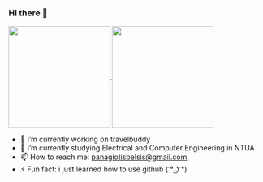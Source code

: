 ### Hi there 👋



<a href="https://github.com/anuraghazra/github-readme-stats">
  <img height=200 align="center" src="https://github-readme-stats.vercel.app/api?username=PanosMpel&show_icons=true&theme=transparent&hide_rank=true" />
</a>
<a href="https://github.com/anuraghazra/convoychat">
  <img height=200 align="center" src="https://github-readme-stats.vercel.app/api/top-langs?username=PanosMpel&layout=compact&langs_count=8&card_width=320&theme=transparent" />
</a>




- 🔭 I’m currently working on travelbuddy
- 🌱 I’m currently studying Electrical and Computer Engineering in NTUA 
- 📫 How to reach me: panagiotisbelsis@gmail.com
- ⚡ Fun fact: i just learned how to use github ( ͡° ͜ʖ ͡°)
